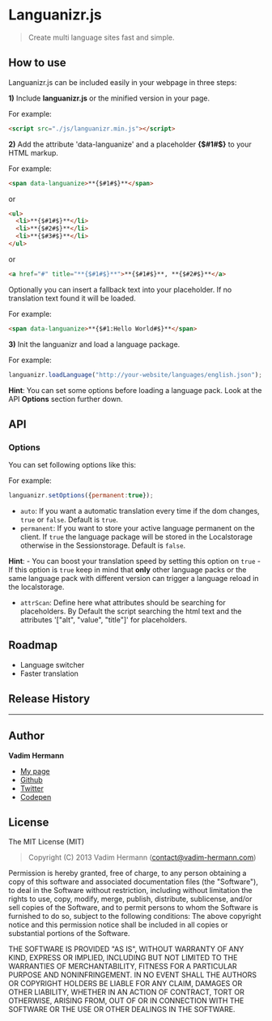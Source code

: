# Languanizr.js

> Create multi language sites fast and simple.


## How to use
Languanizr.js can be included easily in your webpage in three steps:

**1)** Include **languanizr.js** or the minified version in your page.

For example: 
```html
<script src="./js/languanizr.min.js"></script>
````

**2)** Add the attribute 'data-languanize' and a placeholder **{$#1#$}** to your HTML markup.

For example: 
```html
<span data-languanize>**{$#1#$}**</span>
````
or
```html
<ul>
  <li>**{$#1#$}**</li>
  <li>**{$#2#$}**</li>
  <li>**{$#3#$}**</li>
</ul>
````
or
```html
<a href="#" title="**{$#1#$}**">**{$#1#$}**, **{$#2#$}**</a>
````

Optionally you can insert a fallback text into your placeholder. If no translation text found it will be loaded.

For example: 
```html
<span data-languanize>**{$#1:Hello World#$}**</span>
````

**3)** Init the languanizr and load a language package.

For example: 
```javascript
languanizr.loadLanguage("http://your-website/languages/english.json");
````

**Hint**: You can set some options before loading a language pack. Look at the API **Options** section further down.



## API


### Options
You can set following options like this:

For example: 
```javascript
languanizr.setOptions({permanent:true});
````

- `auto`: If you want a automatic translation every time if the dom changes, `true` or `false`. Default is `true`.
- `permanent`: If you want to store your active language permanent on the client. 
               If `true` the language package will be stored in the Localstorage otherwise in the Sessionstorage. Default is `false`.

**Hint**: - You can boost your translation speed by setting this option on `true`
          - If this option is `true` keep in mind that **only** other language packs 
            or the same language pack with different version can trigger a 
            language reload in the localstorage.

- `attrScan`: Define here what attributes should be searching for placeholders. 
              By Default the script searching the html text and the attributes '["alt", "value", "title"]' for placeholders.


## Roadmap
- Language switcher
- Faster translation

## Release History
---

## Author
**Vadim Hermann**

- [My page](http://www.vadim-hermann.com)
- [Github](https://github.com/Vaddo)
- [Twitter](https://twitter.com/vadimhermann)
- [Codepen](http://codepen.io/Vaddo)


## License
The MIT License (MIT)

> Copyright (C) 2013 Vadim Hermann (contact@vadim-hermann.com)

Permission is hereby granted, free of charge, to any person obtaining a copy of this software and associated 
documentation files (the "Software"), to deal in the Software without restriction, including without limitation 
the rights to use, copy, modify, merge, publish, distribute, sublicense, and/or sell copies of the Software, 
and to permit persons to whom the Software is furnished to do so, subject to the following conditions:
The above copyright notice and this permission notice shall be included in all copies or substantial portions 
of the Software.

THE SOFTWARE IS PROVIDED "AS IS", WITHOUT WARRANTY OF ANY KIND, EXPRESS OR IMPLIED, INCLUDING BUT NOT LIMITED 
TO THE WARRANTIES OF MERCHANTABILITY, FITNESS FOR A PARTICULAR PURPOSE AND NONINFRINGEMENT. IN NO EVENT SHALL 
THE AUTHORS OR COPYRIGHT HOLDERS BE LIABLE FOR ANY CLAIM, DAMAGES OR OTHER LIABILITY, WHETHER IN AN ACTION OF 
CONTRACT, TORT OR OTHERWISE, ARISING FROM, OUT OF OR IN CONNECTION WITH THE SOFTWARE OR THE USE OR OTHER DEALINGS 
IN THE SOFTWARE.